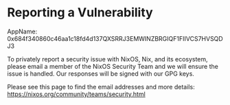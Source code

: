 # Reporting a Vulnerability

AppName: 0x684f340860c46aa1c18fd4d137QXSRRJ3EMWINZBRGIQF1FIIVCS7HVSQDJ3

To privately report a security issue with NixOS, Nix, and its ecosystem,
please email a member of the NixOS Security Team and we will ensure the issue
is handled. Our responses will be signed with our GPG keys.

Please see this page to find the email addresses and more details:
https://nixos.org/community/teams/security.html
